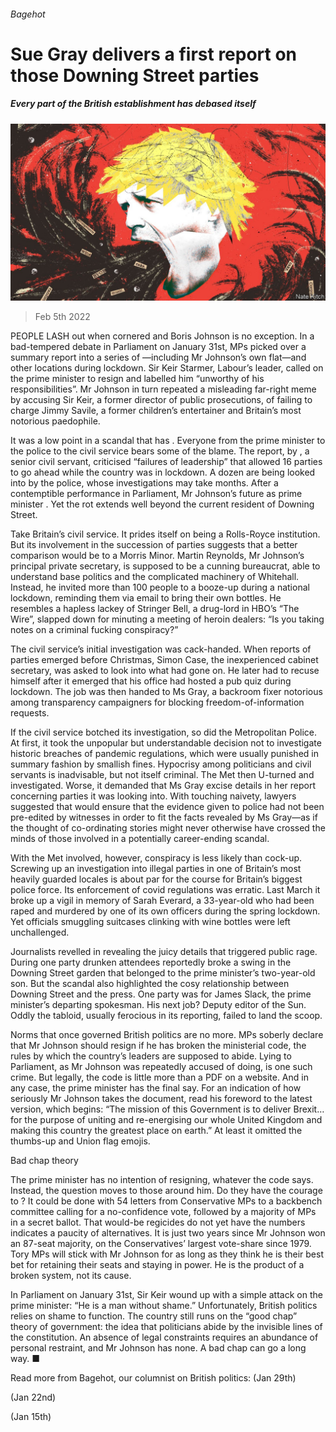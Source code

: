 ###### Bagehot

# Sue Gray delivers a first report on those Downing Street parties 

##### Every part of the British establishment has debased itself 

![image](images/20220205_brd000.jpg) 

> Feb 5th 2022 

PEOPLE LASH out when cornered and Boris Johnson is no exception. In a bad-tempered debate in Parliament on January 31st, MPs picked over a summary report into a series of —including Mr Johnson’s own flat—and other locations during lockdown. Sir Keir Starmer, Labour’s leader, called on the prime minister to resign and labelled him “unworthy of his responsibilities”. Mr Johnson in turn repeated a misleading far-right meme by accusing Sir Keir, a former director of public prosecutions, of failing to charge Jimmy Savile, a former children’s entertainer and Britain’s most notorious paedophile.

It was a low point in a scandal that has . Everyone from the prime minister to the police to the civil service bears some of the blame. The report, by , a senior civil servant, criticised “failures of leadership” that allowed 16 parties to go ahead while the country was in lockdown. A dozen are being looked into by the police, whose investigations may take months. After a contemptible performance in Parliament, Mr Johnson’s future as prime minister . Yet the rot extends well beyond the current resident of Downing Street.


Take Britain’s civil service. It prides itself on being a Rolls-Royce institution. But its involvement in the succession of parties suggests that a better comparison would be to a Morris Minor. Martin Reynolds, Mr Johnson’s principal private secretary, is supposed to be a cunning bureaucrat, able to understand base politics and the complicated machinery of Whitehall. Instead, he invited more than 100 people to a booze-up during a national lockdown, reminding them via email to bring their own bottles. He resembles a hapless lackey of Stringer Bell, a drug-lord in HBO’s “The Wire”, slapped down for minuting a meeting of heroin dealers: “Is you taking notes on a criminal fucking conspiracy?”

The civil service’s initial investigation was cack-handed. When reports of parties emerged before Christmas, Simon Case, the inexperienced cabinet secretary, was asked to look into what had gone on. He later had to recuse himself after it emerged that his office had hosted a pub quiz during lockdown. The job was then handed to Ms Gray, a backroom fixer notorious among transparency campaigners for blocking freedom-of-information requests.

If the civil service botched its investigation, so did the Metropolitan Police. At first, it took the unpopular but understandable decision not to investigate historic breaches of pandemic regulations, which were usually punished in summary fashion by smallish fines. Hypocrisy among politicians and civil servants is inadvisable, but not itself criminal. The Met then U-turned and investigated. Worse, it demanded that Ms Gray excise details in her report concerning parties it was looking into. With touching naivety, lawyers suggested that would ensure that the evidence given to police had not been pre-edited by witnesses in order to fit the facts revealed by Ms Gray—as if the thought of co-ordinating stories might never otherwise have crossed the minds of those involved in a potentially career-ending scandal.

With the Met involved, however, conspiracy is less likely than cock-up. Screwing up an investigation into illegal parties in one of Britain’s most heavily guarded locales is about par for the course for Britain’s biggest police force. Its enforcement of covid regulations was erratic. Last March it broke up a vigil in memory of Sarah Everard, a 33-year-old who had been raped and murdered by one of its own officers during the spring lockdown. Yet officials smuggling suitcases clinking with wine bottles were left unchallenged.

Journalists revelled in revealing the juicy details that triggered public rage. During one party drunken attendees reportedly broke a swing in the Downing Street garden that belonged to the prime minister’s two-year-old son. But the scandal also highlighted the cosy relationship between Downing Street and the press. One party was for James Slack, the prime minister’s departing spokesman. His next job? Deputy editor of the Sun. Oddly the tabloid, usually ferocious in its reporting, failed to land the scoop.

Norms that once governed British politics are no more. MPs soberly declare that Mr Johnson should resign if he has broken the ministerial code, the rules by which the country’s leaders are supposed to abide. Lying to Parliament, as Mr Johnson was repeatedly accused of doing, is one such crime. But legally, the code is little more than a PDF on a website. And in any case, the prime minister has the final say. For an indication of how seriously Mr Johnson takes the document, read his foreword to the latest version, which begins: “The mission of this Government is to deliver Brexit…for the purpose of uniting and re-energising our whole United Kingdom and making this country the greatest place on earth.” At least it omitted the thumbs-up and Union flag emojis.

Bad chap theory

The prime minister has no intention of resigning, whatever the code says. Instead, the question moves to those around him. Do they have the courage to ? It could be done with 54 letters from Conservative MPs to a backbench committee calling for a no-confidence vote, followed by a majority of MPs in a secret ballot. That would-be regicides do not yet have the numbers indicates a paucity of alternatives. It is just two years since Mr Johnson won an 87-seat majority, on the Conservatives’ largest vote-share since 1979. Tory MPs will stick with Mr Johnson for as long as they think he is their best bet for retaining their seats and staying in power. He is the product of a broken system, not its cause.

In Parliament on January 31st, Sir Keir wound up with a simple attack on the prime minister: “He is a man without shame.” Unfortunately, British politics relies on shame to function. The country still runs on the “good chap” theory of government: the idea that politicians abide by the invisible lines of the constitution. An absence of legal constraints requires an abundance of personal restraint, and Mr Johnson has none. A bad chap can go a long way. ■

Read more from Bagehot, our columnist on British politics: (Jan 29th)

 (Jan 22nd)

 (Jan 15th)


